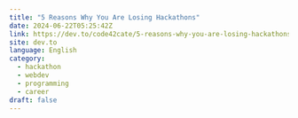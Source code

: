 ```yaml
---
title: "5 Reasons Why You Are Losing Hackathons"
date: 2024-06-22T05:25:42Z
link: https://dev.to/code42cate/5-reasons-why-you-are-losing-hackathons-4k70?utm_medium=RSS&utm_source=news.12bit.vn
site: dev.to
language: English
category:
  - hackathon
  - webdev
  - programming
  - career
draft: false
---
```

